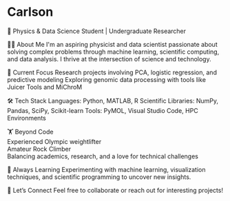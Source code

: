 # Carlson
🚀 Physics & Data Science Student | Undergraduate Researcher 

👩‍💻 About Me
I'm an aspiring physicist and data scientist passionate about solving complex problems through machine learning, scientific computing, and data analysis. I thrive at the intersection of science and technology.
  
🔬 Current Focus
  Research projects involving PCA, logistic regression, and predictive modeling
  Exploring genomic data processing with tools like Juicer Tools and MiChroM
  
🛠 Tech Stack
  Languages: Python, MATLAB, R
  Scientific Libraries: NumPy, Pandas, SciPy, Scikit-learn
  Tools: PyMOL, Visual Studio Code, HPC Environments

  🏋️ Beyond Code  
     Experienced Olympic weightlifter  
     Amateur Rock Climber  
     Balancing academics, research, and a love for technical challenges  

🌱 Always Learning
  Experimenting with machine learning, visualization techniques, and scientific programming to uncover new insights.

🔗 Let’s Connect
Feel free to collaborate or reach out for interesting projects!
